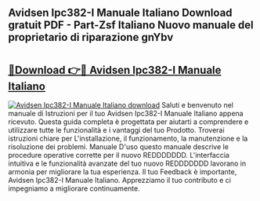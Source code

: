 ## Avidsen Ipc382-I Manuale Italiano Download gratuit PDF - Part-Zsf Italiano Nuovo manuale del proprietario di riparazione gnYbv

# <h2><a href="http://dfcb1e.blite.top/?on=Avidsen+Ipc382-I+Manuale+Italiano">🔗Download 👉🔴 Avidsen Ipc382-I Manuale Italiano</a></h2>

[![Avidsen Ipc382-I Manuale Italiano download](https://i.imgur.com/lujVjoI.png)](http://dfcb1e.blite.top/?on=Avidsen+Ipc382-I+Manuale+Italiano)
Saluti e benvenuto nel manuale di Istruzioni per il tuo Avidsen Ipc382-I Manuale Italiano appena ricevuto. Questa guida completa è progettata per aiutarti a comprendere e utilizzare tutte le funzionalità e i vantaggi del tuo Prodotto. Troverai istruzioni chiare per L'installazione, il funzionamento, la manutenzione e la risoluzione dei problemi. Manuale D'uso questo manuale descrive le procedure operative corrette per il nuovo REDDDDDDD. L'interfaccia intuitiva e le funzionalità avanzate del tuo nuovo REDDDDDDD lavorano in armonia per migliorare la tua esperienza. Il tuo Feedback è importante, Avidsen Ipc382-I Manuale Italiano. Apprezziamo il tuo contributo e ci impegniamo a migliorare continuamente.
